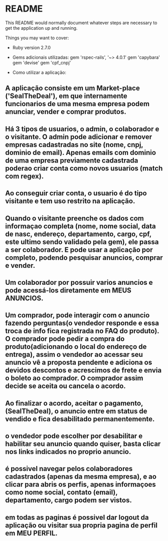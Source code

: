 # README

This README would normally document whatever steps are necessary to get the
application up and running.

Things you may want to cover:

* Ruby version 2.7.0

* Gems adicionais utilizadas: 
gem 'rspec-rails', '~> 4.0.1'
gem 'capybara'
gem 'devise'
gem 'cpf_cnpj'

* Como utilizar a aplicação:
## A aplicação consiste em um Market-place ('SealTheDeal'), em que internamente funcionarios de uma mesma empresa podem anunciar, vender e comprar produtos. 
## Há 3 tipos de usuarios, o admin, o colaborador e o visitante. O admin pode adicionar e remover empresas cadastradas no site (nome, cnpj, dominio de email). Apenas emails com dominio de uma empresa previamente cadastrada poderao criar conta como novos usuarios (match com regex).
## Ao conseguir criar conta, o usuario é do tipo visitante e tem uso restrito na aplicação. 
## Quando o visitante preenche os dados com informaçao completa (nome, nome social, data de nasc, endereço, departamento, cargo, cpf, este ultimo sendo validado pela gem), ele passa a ser colaborador. E pode usar a aplicação por completo, podendo pesquisar anuncios, comprar e vender.
## Um colaborador por possuir varios anuncios e pode acessá-los diretamente em MEUS ANUNCIOS. 
## Um comprador, pode interagir com o anuncio fazendo perguntas(o vendedor responde e essa troca de info fica registrada no FAQ do produto). O comprador pode pedir a compra do produto(adicionando o local do endereço de entrega), assim o vendedor ao acessar seu anuncio vê a proposta pendente e adiciona os devidos descontos e acrescimos de frete e envia o boleto ao comprador. O comprador assim decide se aceita ou cancela o acordo.
## Ao finalizar o acordo, aceitar o pagamento, (SealTheDeal), o anuncio entre em status de vendido e fica desabilitado permanentemente.
## o vendedor pode escolher por desabilitar e habilitar seu anuncio quando quiser, basta clicar nos links indicados no proprio anuncio.
## é possivel navegar pelos colaboradores cadastrados (apenas da mesma empresa), e ao clicar para abris os perfis, apenas informaçoes como nome social, contato (email), departamento, cargo podem ser vistos. 
## em todas as paginas é possivel dar logout da aplicação ou visitar sua propria pagina de perfil em MEU PERFIL.   
